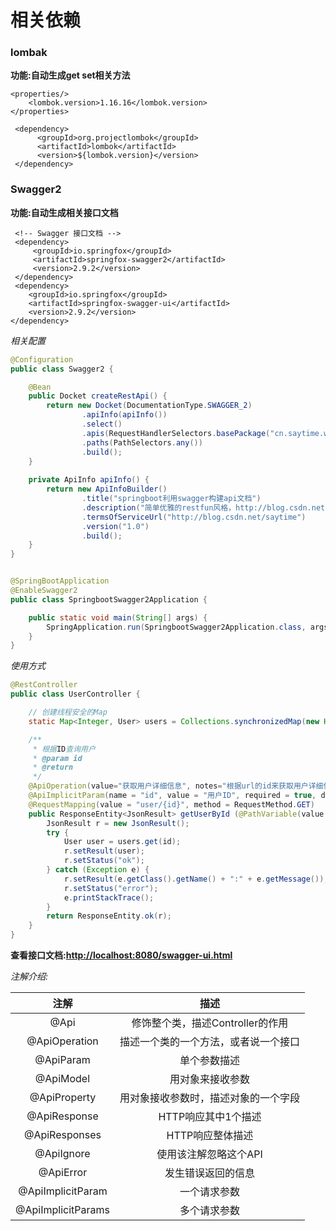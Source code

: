 # 相关依赖

### lombak

**功能:自动生成get set相关方法**

```properties
<properties/>
	<lombok.version>1.16.16</lombok.version>
</properties>

 <dependency>
      <groupId>org.projectlombok</groupId>
      <artifactId>lombok</artifactId>
      <version>${lombok.version}</version>
 </dependency>
```



### Swagger2

**功能:自动生成相关接口文档**

```properties
 <!-- Swagger 接口文档 -->
 <dependency>
     <groupId>io.springfox</groupId>
     <artifactId>springfox-swagger2</artifactId>
     <version>2.9.2</version>
 </dependency>
 <dependency>
    <groupId>io.springfox</groupId>
    <artifactId>springfox-swagger-ui</artifactId>
    <version>2.9.2</version>
</dependency>
```

*相关配置*

```java
@Configuration
public class Swagger2 {

	@Bean
	public Docket createRestApi() {
		return new Docket(DocumentationType.SWAGGER_2)
				.apiInfo(apiInfo())
				.select()
				.apis(RequestHandlerSelectors.basePackage("cn.saytime.web"))
				.paths(PathSelectors.any())
				.build();
	}
	
	private ApiInfo apiInfo() {
		return new ApiInfoBuilder()
				.title("springboot利用swagger构建api文档")
				.description("简单优雅的restfun风格，http://blog.csdn.net/saytime")
				.termsOfServiceUrl("http://blog.csdn.net/saytime")
				.version("1.0")
				.build();
	}
}


@SpringBootApplication
@EnableSwagger2
public class SpringbootSwagger2Application {

	public static void main(String[] args) {
		SpringApplication.run(SpringbootSwagger2Application.class, args);
	}
}
```

*使用方式*

```java
@RestController
public class UserController {

	// 创建线程安全的Map
	static Map<Integer, User> users = Collections.synchronizedMap(new HashMap<Integer, User>());

	/**
	 * 根据ID查询用户
	 * @param id
	 * @return
	 */
	@ApiOperation(value="获取用户详细信息", notes="根据url的id来获取用户详细信息")
	@ApiImplicitParam(name = "id", value = "用户ID", required = true, dataType = "Integer", paramType = "path")
	@RequestMapping(value = "user/{id}", method = RequestMethod.GET)
	public ResponseEntity<JsonResult> getUserById (@PathVariable(value = "id") Integer id){
		JsonResult r = new JsonResult();
		try {
			User user = users.get(id);
			r.setResult(user);
			r.setStatus("ok");
		} catch (Exception e) {
			r.setResult(e.getClass().getName() + ":" + e.getMessage());
			r.setStatus("error");
			e.printStackTrace();
		}
		return ResponseEntity.ok(r);
	}
}
```

**查看接口文档:[http://localhost:8080/swagger-ui.html](http://localhost:8080/swagger-ui.html )** 



*注解介绍:*

|      **注解**      |                 描述                 |
| :----------------: | :----------------------------------: |
|        @Api        |   修饰整个类，描述Controller的作用   |
|   @ApiOperation    | 描述一个类的一个方法，或者说一个接口 |
|     @ApiParam      |             单个参数描述             |
|     @ApiModel      |           用对象来接收参数           |
|    @ApiProperty    | 用对象接收参数时，描述对象的一个字段 |
|    @ApiResponse    |         HTTP响应其中1个描述          |
|   @ApiResponses    |           HTTP响应整体描述           |
|     @ApiIgnore     |        使用该注解忽略这个API         |
|     @ApiError      |          发生错误返回的信息          |
| @ApiImplicitParam  |             一个请求参数             |
| @ApiImplicitParams |             多个请求参数             |



